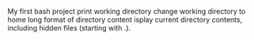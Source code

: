 My first bash project
print working directory 
change working directory to home
long format of directory content
isplay current directory contents, including hidden files (starting with .).
